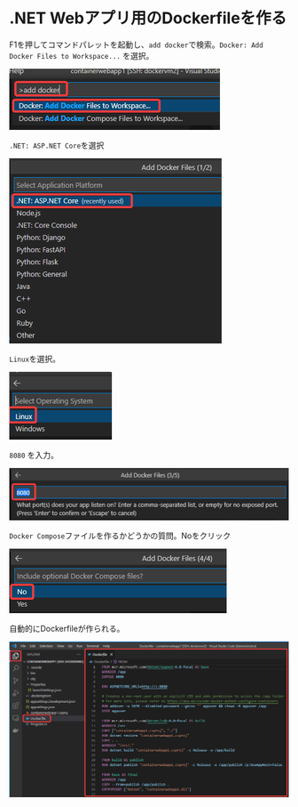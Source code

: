 # .NET Webアプリ用のDockerfileを作る

F1を押してコマンドパレットを起動し、`add docker`で検索。`Docker: Add Docker Files to Workspace...` を選択。

![](images/ss-2022-04-05-23-48-33.png)

`.NET: ASP.NET Core`を選択

![](images/ss-2022-04-05-23-49-25.png)

`Linux`を選択。

![](images/ss-2022-04-05-23-49-58.png)

`8080` を入力。

![](images/ss-2022-04-05-23-50-32.png)

`Docker Compose`ファイルを作るかどうかの質問。Noをクリック

![](images/ss-2022-04-05-23-50-54.png)

自動的にDockerfileが作られる。

![](images/ss-2022-04-05-23-52-05.png)

